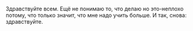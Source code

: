 Здравствуйте всем.
Ещё не понимаю то, что делаю
но это-неплохо потому, что только значит, что мне надо учить больше.
И так, снова: здравствуйте.
